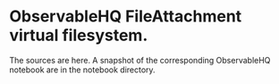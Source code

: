 # ObservableHQ FileAttachment virtual filesystem.

The sources are here. A snapshot of the corresponding ObservableHQ notebook are in the notebook directory.
